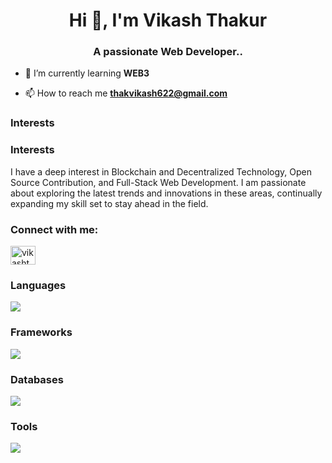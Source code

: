 <h1 align="center">Hi 👋, I'm Vikash Thakur</h1>
<h3 align="center">A passionate Web Developer..</h3>

- 🌱 I’m currently learning **WEB3**

- 📫 How to reach me **thakvikash622@gmail.com**

<h3 align="left">Interests</h3>
<h3 align="left">Interests</h3>
<p align="left">
  I have a deep interest in Blockchain and Decentralized Technology, Open Source Contribution, and Full-Stack Web Development. I am passionate about exploring the latest trends and innovations in these areas, continually expanding my skill set to stay ahead in the field.
</p>


<h3 align="left">Connect with me:</h3>
<p align="left">
<a href="https://linkedin.com/in/vikashthak/" target="blank"><img align="center" src="https://raw.githubusercontent.com/rahuldkjain/github-profile-readme-generator/master/src/images/icons/Social/linked-in-alt.svg" alt="vikashthak" height="30" width="40" /></a>
</p>

<h3 align="left">Languages</h3>
<p align="left">
  <a href="https://skillicons.dev">
    <img src="https://skillicons.dev/icons?i=ts,js,java,c,py" />
  </a>
</p>

<h3 align="left">Frameworks</h3>
<p align="left">
  <a href="https://skillicons.dev">
    <img src="https://skillicons.dev/icons?i=nextjs,express,react,vite,tailwind" />
  </a>
</p>

<h3 align="left">Databases</h3>
<p align="left">
  <a href="https://skillicons.dev">
    <img src="https://skillicons.dev/icons?i=mongodb,mysql" />
  </a>
</p>

<h3 align="left">Tools</h3>
<p align="left">
  <a href="https://skillicons.dev">
    <img src="https://skillicons.dev/icons?i=git,docker,github,nodejs,postman,vscode" />
  </a>
</p>







